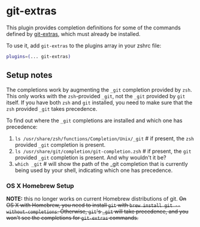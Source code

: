 # git-extras

This plugin provides completion definitions for some of the commands defined by [git-extras](https://github.com/tj/git-extras), which must already be installed.

To use it, add `git-extras` to the plugins array in your zshrc file:

```zsh
plugins=(... git-extras)
```

## Setup notes

The completions work by augmenting the `_git` completion provided by `zsh`. This only works with the `zsh`-provided `_git`, not the `_git` provided by `git` itself. If you have both `zsh` and `git` installed, you need to make sure that the `zsh` provided `_git` takes precedence.

To find out where the `_git` completions are installed and which one has precedence:

1. `ls /usr/share/zsh/functions/Completion/Unix/_git` # if present, the `zsh` provided `_git` completion is present.
2. `ls /usr/share/git/completion/git-completion.zsh`  # if present, the `git` provided `_git` completion is present. And why wouldn't it be?
3. `which _git` # will show the path of the _git completion that is currently being used by your shell, indicating which one has precedence.

### OS X Homebrew Setup

**NOTE:** this no longer works on current Homebrew distributions of git. ~~On OS X with Homebrew, you need to install `git` with `brew install git --without-completions`. Otherwise, `git`'s `_git` will take precedence, and you won't see the completions for `git-extras` commands.~~
